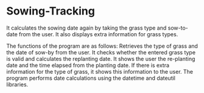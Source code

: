 # Sowing-Tracking
It calculates the sowing date again by taking the grass type and sow-to-date from the user. It also displays extra information for grass types.

The functions of the program are as follows: 
Retrieves the type of grass and the date of sow-by from the user. 
It checks whether the entered grass type is valid and calculates the replanting date. 
It shows the user the re-planting date and the time elapsed from the planting date.
If there is extra information for the type of grass, it shows this information to the user.
The program performs date calculations using the datetime and dateutil libraries.
